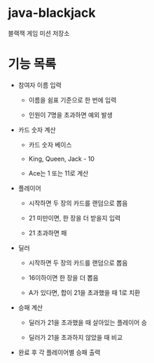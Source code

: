# java-blackjack
블랙잭 게임 미션 저장소

# 기능 목록
- 참여자 이름 입력

    - 이름을 쉼표 기준으로 한 번에 입력

    - 인원이 7명을 초과하면 예외 발생

- 카드 숫자 계산

    - 카드 숫자 베이스

    - King, Queen, Jack - 10

    - Ace는 1 또는 11로 계산
    
- 플레이어

    - 시작하면 두 장의 카드를 랜덤으로 뽑음

    - 21 미만이면, 한 장을 더 받을지 입력

    - 21 초과하면 패

- 딜러

    - 시작하면 두 장의 카드를 랜덤으로 뽑음

    - 16이하이면 한 장을 더 뽑음

    - A가 있다면, 합이 21을 초과했을 때 1로 치환
   
- 승패 계산

    - 딜러가 21을 초과했을 때 살아있는 플레이어 승
    
    - 딜러가 21을 초과하지 않았을 때 비교

- 완료 후 각 플레이어별 승패 출력